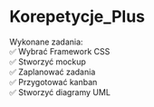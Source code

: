 # Korepetycje_Plus
Wykonane zadania: <br>
✅ Wybrać Framework CSS <br>
✅ Stworzyć mockup <br>
✅ Zaplanować zadania <br>
✅ Przygotować kanban <br>
✅ Stworzyć diagramy UML <br>
